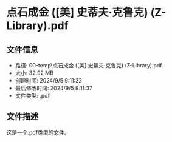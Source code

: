 ﻿# 点石成金 ([美] 史蒂夫·克鲁克) (Z-Library).pdf

## 文件信息
- 路径: 00-temp\点石成金 ([美] 史蒂夫·克鲁克) (Z-Library).pdf
- 大小: 32.92 MB
- 创建时间: 2024/9/5 9:11:32
- 最后修改时间: 2024/9/5 9:11:37
- 文件类型: .pdf

## 文件描述
这是一个.pdf类型的文件。

